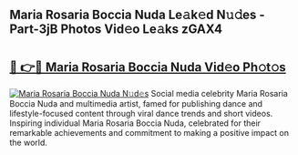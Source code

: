 ## Maria Rosaria Boccia Nuda Le𝚊k𝚎d N𝚞𝚍es - Part-3jB Photos Vid𝚎o Le𝚊ks zGAX4

# <h2><a href="http://fbf0nhd.evod.top/?m=Maria+Rosaria+Boccia+Nuda">🔗 👉🔴 Maria Rosaria Boccia Nuda Vid𝚎o Ph𝚘t𝚘s</a></h2>

[![Maria Rosaria Boccia Nuda N𝚞d𝚎s](https://i.imgur.com/8V9OHl7.gif)](http://fbf0nhd.evod.top/?m=Maria+Rosaria+Boccia+Nuda)
Social media celebrity Maria Rosaria Boccia Nuda and multimedia artist, famed for publishing dance and lifestyle-focused content through viral dance trends and short videos. Inspiring individual Maria Rosaria Boccia Nuda, celebrated for their remarkable achievements and commitment to making a positive impact on the world. 
